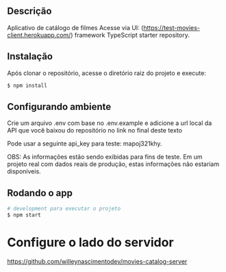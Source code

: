 ## Descrição

Aplicativo de catálogo de filmes
Acesse via UI: 
(https://test-movies-client.herokuapp.com/) framework TypeScript starter repository.

## Instalação

Após clonar o repositório, acesse o diretório raiz do projeto e execute:

```bash
$ npm install
```

## Configurando ambiente

Crie um arquivo .env com base no .env.example e adicione a url local da API que você baixou do repositório no link no final deste texto

Pode usar a seguinte api_key para teste: mapoj321khy.

OBS: As informações estão sendo exibidas para fins de teste. Em um projeto real com dados reais de produção, estas informações não estariam disponíveis.

## Rodando o app

```bash
# development para executar o projeto
$ npm start

```

# Configure o lado do servidor
https://github.com/willeynascimentodev/movies-catalog-server

```

